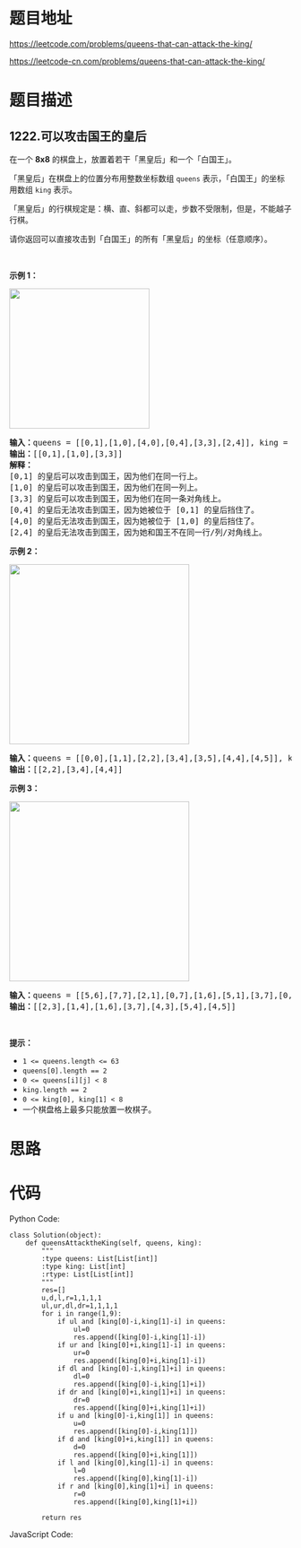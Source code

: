 # 题目地址
https://leetcode.com/problems/queens-that-can-attack-the-king/

https://leetcode-cn.com/problems/queens-that-can-attack-the-king/
# 题目描述
## 1222.可以攻击国王的皇后
<p>在一个&nbsp;<strong>8x8</strong>&nbsp;的棋盘上，放置着若干「黑皇后」和一个「白国王」。</p>

<p>「黑皇后」在棋盘上的位置分布用整数坐标数组&nbsp;<code>queens</code>&nbsp;表示，「白国王」的坐标用数组 <code>king</code> 表示。</p>

<p>「黑皇后」的行棋规定是：横、直、斜都可以走，步数不受限制，但是，不能越子行棋。</p>

<p>请你返回可以直接攻击到「白国王」的所有「黑皇后」的坐标（任意顺序）。</p>

<p>&nbsp;</p>

<p><strong>示例 1：</strong></p>

<p><img alt="" src="https://assets.leetcode-cn.com/aliyun-lc-upload/uploads/2019/10/13/untitled-diagram.jpg" style="width: 250px;"></p>

<pre><strong>输入：</strong>queens = [[0,1],[1,0],[4,0],[0,4],[3,3],[2,4]], king = [0,0]
<strong>输出：</strong>[[0,1],[1,0],[3,3]]
<strong>解释：</strong> 
[0,1] 的皇后可以攻击到国王，因为他们在同一行上。 
[1,0] 的皇后可以攻击到国王，因为他们在同一列上。 
[3,3] 的皇后可以攻击到国王，因为他们在同一条对角线上。 
[0,4] 的皇后无法攻击到国王，因为她被位于 [0,1] 的皇后挡住了。 
[4,0] 的皇后无法攻击到国王，因为她被位于 [1,0] 的皇后挡住了。 
[2,4] 的皇后无法攻击到国王，因为她和国王不在同一行/列/对角线上。
</pre>

<p><strong>示例 2：</strong></p>

<p><strong><img alt="" src="https://assets.leetcode-cn.com/aliyun-lc-upload/uploads/2019/10/13/untitled-diagram-1.jpg" style="height: 321px; width: 321px;"></strong></p>

<pre><strong>输入：</strong>queens = [[0,0],[1,1],[2,2],[3,4],[3,5],[4,4],[4,5]], king = [3,3]
<strong>输出：</strong>[[2,2],[3,4],[4,4]]
</pre>

<p><strong>示例 3：</strong></p>

<p><strong><img alt="" src="https://assets.leetcode-cn.com/aliyun-lc-upload/uploads/2019/10/13/untitled-diagram-2.jpg" style="height: 321px; width: 321px;"></strong></p>

<pre><strong>输入：</strong>queens = [[5,6],[7,7],[2,1],[0,7],[1,6],[5,1],[3,7],[0,3],[4,0],[1,2],[6,3],[5,0],[0,4],[2,2],[1,1],[6,4],[5,4],[0,0],[2,6],[4,5],[5,2],[1,4],[7,5],[2,3],[0,5],[4,2],[1,0],[2,7],[0,1],[4,6],[6,1],[0,6],[4,3],[1,7]], king = [3,4]
<strong>输出：</strong>[[2,3],[1,4],[1,6],[3,7],[4,3],[5,4],[4,5]]
</pre>

<p>&nbsp;</p>

<p><strong>提示：</strong></p>

<ul>
	<li><code>1 &lt;= queens.length&nbsp;&lt;= 63</code></li>
	<li><code>queens[0].length == 2</code></li>
	<li><code>0 &lt;= queens[i][j] &lt;&nbsp;8</code></li>
	<li><code>king.length == 2</code></li>
	<li><code>0 &lt;= king[0], king[1] &lt; 8</code></li>
	<li>一个棋盘格上最多只能放置一枚棋子。</li>
</ul>

# 思路

# 代码
Python Code:

```
class Solution(object):
    def queensAttacktheKing(self, queens, king):
        """
        :type queens: List[List[int]]
        :type king: List[int]
        :rtype: List[List[int]]
        """
        res=[]
        u,d,l,r=1,1,1,1
        ul,ur,dl,dr=1,1,1,1
        for i in range(1,9):
            if ul and [king[0]-i,king[1]-i] in queens:
                ul=0
                res.append([king[0]-i,king[1]-i])
            if ur and [king[0]+i,king[1]-i] in queens:
                ur=0
                res.append([king[0]+i,king[1]-i])
            if dl and [king[0]-i,king[1]+i] in queens:
                dl=0
                res.append([king[0]-i,king[1]+i])
            if dr and [king[0]+i,king[1]+i] in queens:
                dr=0
                res.append([king[0]+i,king[1]+i])
            if u and [king[0]-i,king[1]] in queens:
                u=0
                res.append([king[0]-i,king[1]])
            if d and [king[0]+i,king[1]] in queens:
                d=0
                res.append([king[0]+i,king[1]])
            if l and [king[0],king[1]-i] in queens:
                l=0
                res.append([king[0],king[1]-i])
            if r and [king[0],king[1]+i] in queens:
                r=0
                res.append([king[0],king[1]+i])
            
        return res
```
JavaScript Code:

```

```
